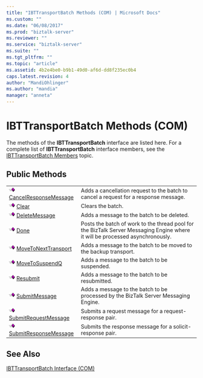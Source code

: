 ```yaml
---
title: "IBTTransportBatch Methods (COM) | Microsoft Docs"
ms.custom: ""
ms.date: "06/08/2017"
ms.prod: "biztalk-server"
ms.reviewer: ""
ms.service: "biztalk-server"
ms.suite: ""
ms.tgt_pltfrm: ""
ms.topic: "article"
ms.assetid: 4b2e4be0-b9b1-49d0-af6d-dd8f235ec0b4
caps.latest.revision: 4
author: "MandiOhlinger"
ms.author: "mandia"
manager: "anneta"
---
```

# IBTTransportBatch Methods (COM)
The methods of the **IBTTransportBatch** interface are listed here. For a complete list of **IBTTransportBatch** interface members, see the [IBTTransportBatch Members](../core/ibttransportbatch-members-com.md) topic.  
  
## Public Methods  
  
|||  
|-|-|  
|![](../core/media/pubmethod.gif "pubmethod") [CancelResponseMessage](../core/ibttransportbatch-cancelresponsemessage-method-com.md)|Adds a cancellation request to the batch to cancel a request for a response message.|  
|![](../core/media/pubmethod.gif "pubmethod") [Clear](../core/ibttransportbatch-clear-method-com.md)|Clears the batch.|  
|![](../core/media/pubmethod.gif "pubmethod") [DeleteMessage](../core/ibttransportbatch-deletemessage-method-com.md)|Adds a message to the batch to be deleted.|  
|![](../core/media/pubmethod.gif "pubmethod") [Done](../core/ibttransportbatch-done-method-com.md)|Posts the batch of work to the thread pool for the BizTalk Server Messaging Engine where it will be processed asynchronously.|  
|![](../core/media/pubmethod.gif "pubmethod") [MoveToNextTransport](../core/ibttransportbatch-movetonexttransport-method-com.md)|Adds a message to the batch to be moved to the backup transport.|  
|![](../core/media/pubmethod.gif "pubmethod") [MoveToSuspendQ](../core/ibttransportbatch-movetosuspendq-method-com.md)|Adds a message to the batch to be suspended.|  
|![](../core/media/pubmethod.gif "pubmethod") [Resubmit](../core/ibttransportbatch-resubmit-method-com.md)|Adds a message to the batch to be resubmitted.|  
|![](../core/media/pubmethod.gif "pubmethod") [SubmitMessage](../core/ibttransportbatch-submitmessage-method-com.md)|Adds a message to the batch to be processed by the BizTalk Server Messaging Engine.|  
|![](../core/media/pubmethod.gif "pubmethod") [SubmitRequestMessage](../core/ibttransportbatch-submitrequestmessage-method-com.md)|Submits a request message for a request-response pair.|  
|![](../core/media/pubmethod.gif "pubmethod") [SubmitResponseMessage](../core/ibttransportbatch-submitresponsemessage-method-com.md)|Submits the response message for a solicit-response pair.|  
  
## See Also  
 [IBTTransportBatch Interface (COM)](../core/ibttransportbatch-interface-com.md)